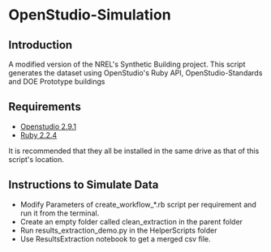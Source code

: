 # OpenStudio-Simulation

## Introduction

A modified version of the NREL's Synthetic Building project. 
This script generates the dataset using OpenStudio's Ruby API, OpenStudio-Standards and DOE Prototype buildings


## Requirements

- [Openstudio 2.9.1](https://github.com/NREL/OpenStudio/releases/tag/v2.9.1)
- [Ruby 2.2.4](https://github.com/oneclick/rubyinstaller/releases/download/ruby-2.2.4/rubyinstaller-2.2.4-x64.exe)

It is recommended that they all be installed in the same drive as that of this script's location. 


## Instructions to Simulate Data

- Modify Parameters of create_workflow_*.rb script per requirement and run it from the terminal. 
- Create an empty folder called clean_extraction in the parent folder
- Run results_extraction_demo.py in the HelperScripts folder
- Use ResultsExtraction notebook to get a merged csv file. 
